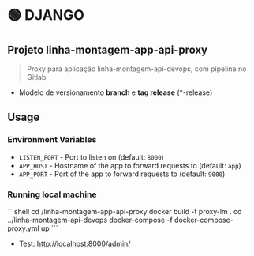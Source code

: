 # 🟢 DJANGO

## Projeto linha-montagem-app-api-proxy

  > Proxy para aplicação linha-montagem-api-devops, com pipeline no Gitlab

- Modelo de versionamento **branch** e **tag release** (*-release)

## Usage

### Environment Variables

- `LISTEN_PORT` - Port to listen on (default: `8000`)
- `APP_HOST` - Hostname of the app to forward requests to (default: `app`)
- `APP_PORT` - Port of the app to forward requests to (default: `9000`)

### Running local machine

´´´shell
cd /linha-montagem-app-api-proxy
docker build -t proxy-lm .
cd ../linha-montagem-api-devops
docker-compose -f docker-compose-proxy.yml up
´´´

- Test: <http://localhost:8000/admin/>
